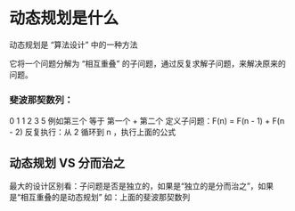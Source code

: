 # 动态规划是什么
动态规划是 “算法设计” 中的一种方法

它将一个问题分解为 “相互重叠” 的子问题，通过反复求解子问题，来解决原来的问题。

### 斐波那契数列：
0 1 1 2 3 5
例如第三个 等于 第一个 + 第二个
定义子问题：F(n) = F(n - 1) + F(n - 2)
反复执行：从 2 循环到 n ，执行上面的公式

## 动态规划 VS 分而治之
最大的设计区别看：子问题是否是独立的，如果是“独立的是分而治之”，如果是“相互重叠的是动态规划” 如：上面的斐波那契数列
